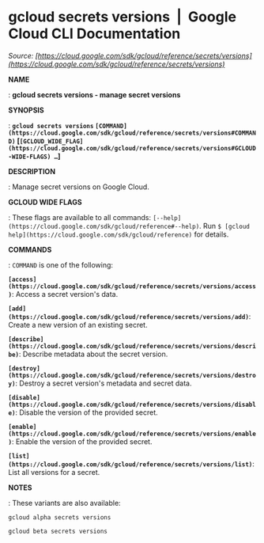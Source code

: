 # gcloud secrets versions  |  Google Cloud CLI Documentation

*Source: [https://cloud.google.com/sdk/gcloud/reference/secrets/versions](https://cloud.google.com/sdk/gcloud/reference/secrets/versions)*

**NAME**

: **gcloud secrets versions - manage secret versions**

**SYNOPSIS**

: **`gcloud secrets versions` `[COMMAND](https://cloud.google.com/sdk/gcloud/reference/secrets/versions#COMMAND)` [`[GCLOUD_WIDE_FLAG](https://cloud.google.com/sdk/gcloud/reference/secrets/versions#GCLOUD-WIDE-FLAGS) …`]**

**DESCRIPTION**

: Manage secret versions on Google Cloud.

**GCLOUD WIDE FLAGS**

: These flags are available to all commands: `[--help](https://cloud.google.com/sdk/gcloud/reference#--help)`.
Run `$ [gcloud help](https://cloud.google.com/sdk/gcloud/reference)` for details.

**COMMANDS**

: ``COMMAND`` is one of the following:

**`[access](https://cloud.google.com/sdk/gcloud/reference/secrets/versions/access)`**:
Access a secret version's data.

**`[add](https://cloud.google.com/sdk/gcloud/reference/secrets/versions/add)`**:
Create a new version of an existing secret.

**`[describe](https://cloud.google.com/sdk/gcloud/reference/secrets/versions/describe)`**:
Describe metadata about the secret version.

**`[destroy](https://cloud.google.com/sdk/gcloud/reference/secrets/versions/destroy)`**:
Destroy a secret version's metadata and secret data.

**`[disable](https://cloud.google.com/sdk/gcloud/reference/secrets/versions/disable)`**:
Disable the version of the provided secret.

**`[enable](https://cloud.google.com/sdk/gcloud/reference/secrets/versions/enable)`**:
Enable the version of the provided secret.

**`[list](https://cloud.google.com/sdk/gcloud/reference/secrets/versions/list)`**:
List all versions for a secret.

**NOTES**

: These variants are also available:

```
gcloud alpha secrets versions
```

```
gcloud beta secrets versions
```
